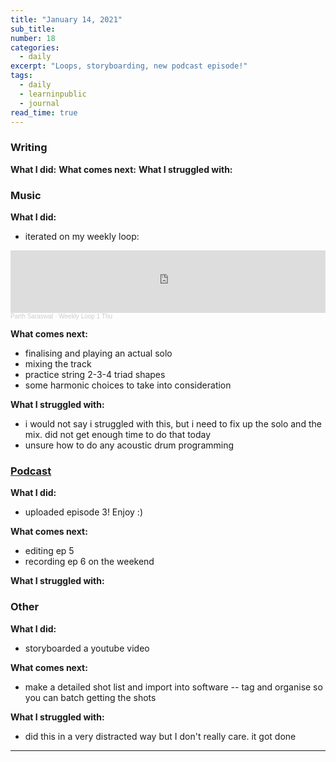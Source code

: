 ```yaml
---
title: "January 14, 2021"
sub_title: 
number: 18
categories:
  - daily
excerpt: "Loops, storyboarding, new podcast episode!"
tags:
  - daily
  - learninpublic
  - journal
read_time: true
---
```


### Writing
**What I did:** 
**What comes next:**
**What I struggled with:**

### Music

**What I did:**

- iterated on my weekly loop:

<iframe width="100%" height="100" scrolling="no" frameborder="no" allow="autoplay" src="https://w.soundcloud.com/player/?url=https%3A//api.soundcloud.com/tracks/965888701&color=%2300aabb&auto_play=false&hide_related=false&show_comments=true&show_user=true&show_reposts=false&show_teaser=true&visual=true"></iframe><div style="font-size: 10px; color: #cccccc;line-break: anywhere;word-break: normal;overflow: hidden;white-space: nowrap;text-overflow: ellipsis; font-family: Interstate,Lucida Grande,Lucida Sans Unicode,Lucida Sans,Garuda,Verdana,Tahoma,sans-serif;font-weight: 100;"><a href="https://soundcloud.com/parth-saraswat" title="Parth Saraswat" target="_blank" style="color: #cccccc; text-decoration: none;">Parth Saraswat</a> · <a href="https://soundcloud.com/parth-saraswat/weekly-loop-1-thu" title="Weekly Loop 1 Thu" target="_blank" style="color: #cccccc; text-decoration: none;">Weekly Loop 1 Thu</a></div>

**What comes next:**

- finalising and playing an actual solo
- mixing the track
- practice string 2-3-4 triad shapes
- some harmonic choices to take into consideration 

**What I struggled with:**

- i would not say i struggled with this, but i need to fix up the solo and the mix. did not get enough time to do that today
- unsure how to do any acoustic drum programming

### [Podcast](http://frndshiptime.com)
**What I did:** 
- uploaded episode 3! Enjoy :)

**What comes next:**
- editing ep 5
- recording ep 6 on the weekend

**What I struggled with:**

### Other

**What I did:**
- storyboarded a youtube video

**What comes next:**
- make a detailed shot list and import into software -- tag and organise so you can batch getting the shots

**What I struggled with:**
- did this in a very distracted way but I don't really care. it got done

---
